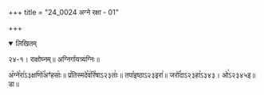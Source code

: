 +++
title = "24_0024 अग्ने रक्षा - 01"

+++
<details open><summary>लिखितम्</summary>

२४-१। राक्षोघ्नम्॥ अग्निर्गायत्र्यग्निः॥

अ꣥ग्ने꣯रा꣢ऽ३क्षा꣤꣯णो꣥꣯अꣳ꣤हसाः꣥॥ प्र꣡तिस्मदे꣯व꣢रि꣡षाऽ२३ताः꣢॥ तपा꣡इष्ठाऽ२३इरा꣢॥ जरो꣡꣯दाऽ२३हा꣢ऽ३४३। ओ꣡ऽ२३४५इ॥ डा॥
</details>